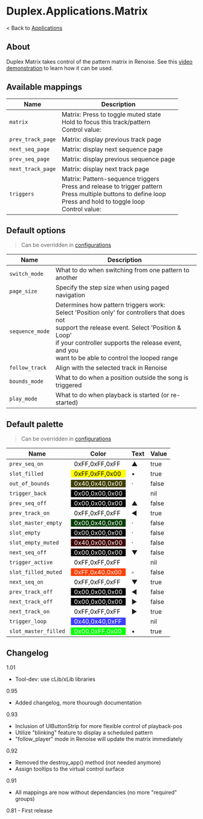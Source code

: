 # Duplex.Applications.Matrix

< Back to [Applications](../Applications.md)

## About

Duplex Matrix takes control of the pattern matrix in Renoise. See this [video demonstration](http://www.youtube.com/watch?v=K_kCaYV_T78) to learn how it can be used. 

## Available mappings
  
| Name       | Description   |
| -----------|---------------|  
|`matrix`|Matrix: Press to toggle muted state<br>Hold to focus this track/pattern<br>Control value: |  
|`prev_track_page`|Matrix: display previous track page|  
|`next_seq_page`|Matrix: display next sequence page|  
|`prev_seq_page`|Matrix: display previous sequence page|  
|`next_track_page`|Matrix: display next track page|  
|`triggers`|Matrix: Pattern-sequence triggers<br>Press and release to trigger pattern<br>Press multiple buttons to define loop<br>Press and hold to toggle loop<br>Control value: |  

## Default options 
  
> Can be overridden in [configurations](../Configurations.md)

| Name          | Description   |
| ------------- |---------------|  
|`switch_mode`|What to do when switching from one pattern to another|  
|`page_size`|Specify the step size when using paged navigation|  
|`sequence_mode`|Determines how pattern triggers work: <br>Select 'Position only' for controllers that does not<br>support the release event. Select 'Position & Loop'<br>if your controller supports the release event, and you<br>want to be able to control the looped range|  
|`follow_track`|Align with the selected track in Renoise|  
|`bounds_mode`|What to do when a position outside the song is triggered|  
|`play_mode`|What to do when playback is started (or re-started)|  

## Default palette 
  
> Can be overridden in [configurations](../Configurations.md)

| Name          | Color|Text|Value|
| ------------- |------|----|-----|  
|`prev_seq_on`|<div style="padding-left:0.5em;padding-right:0.5em; background-color:#FFFFFF; color: black">0xFF,0xFF,0xFF</div>|▲|true|  
|`slot_filled`|<div style="padding-left:0.5em;padding-right:0.5em; background-color:#FFFF00; color: black">0xFF,0xFF,0x00</div>|▪|true|  
|`out_of_bounds`|<div style="padding-left:0.5em;padding-right:0.5em; background-color:#404000; color: white">0x40,0x40,0x00</div>|·|false|  
|`trigger_back`|<div style="padding-left:0.5em;padding-right:0.5em; background-color:#000000; color: white">0x00,0x00,0x00</div>||nil|  
|`prev_seq_off`|<div style="padding-left:0.5em;padding-right:0.5em; background-color:#000000; color: white">0x00,0x00,0x00</div>|▲|false|  
|`prev_track_on`|<div style="padding-left:0.5em;padding-right:0.5em; background-color:#FFFFFF; color: black">0xFF,0xFF,0xFF</div>|◄|true|  
|`slot_master_empty`|<div style="padding-left:0.5em;padding-right:0.5em; background-color:#004000; color: white">0x00,0x40,0x00</div>|·|false|  
|`slot_empty`|<div style="padding-left:0.5em;padding-right:0.5em; background-color:#000000; color: white">0x00,0x00,0x00</div>|·|false|  
|`slot_empty_muted`|<div style="padding-left:0.5em;padding-right:0.5em; background-color:#400000; color: white">0x40,0x00,0x00</div>|·|false|  
|`next_seq_off`|<div style="padding-left:0.5em;padding-right:0.5em; background-color:#000000; color: white">0x00,0x00,0x00</div>|▼|false|  
|`trigger_active`|<div style="padding-left:0.5em;padding-right:0.5em; background-color:#FFFFFF; color: black">0xFF,0xFF,0xFF</div>||nil|  
|`slot_filled_muted`|<div style="padding-left:0.5em;padding-right:0.5em; background-color:#FF4000; color: white">0xFF,0x40,0x00</div>|▫|false|  
|`next_seq_on`|<div style="padding-left:0.5em;padding-right:0.5em; background-color:#FFFFFF; color: black">0xFF,0xFF,0xFF</div>|▼|true|  
|`prev_track_off`|<div style="padding-left:0.5em;padding-right:0.5em; background-color:#000000; color: white">0x00,0x00,0x00</div>|◄|false|  
|`next_track_off`|<div style="padding-left:0.5em;padding-right:0.5em; background-color:#000000; color: white">0x00,0x00,0x00</div>|►|false|  
|`next_track_on`|<div style="padding-left:0.5em;padding-right:0.5em; background-color:#FFFFFF; color: black">0xFF,0xFF,0xFF</div>|►|true|  
|`trigger_loop`|<div style="padding-left:0.5em;padding-right:0.5em; background-color:#4040FF; color: white">0x40,0x40,0xFF</div>||nil|  
|`slot_master_filled`|<div style="padding-left:0.5em;padding-right:0.5em; background-color:#00FF00; color: white">0x00,0xFF,0x00</div>|▪|true|

## Changelog

1.01
- Tool-dev: use cLib/xLib libraries

0.95  
- Added changelog, more thourough documentation

0.93  
- Inclusion of UIButtonStrip for more flexible control of playback-pos
- Utilize "blinking" feature to display a scheduled pattern
- "follow_player" mode in Renoise will update the matrix immediately

0.92  
- Removed the destroy_app() method (not needed anymore)
- Assign tooltips to the virtual control surface

0.91  
- All mappings are now without dependancies (no more "required" groups)

0.81  - First release